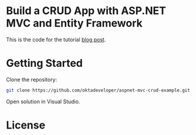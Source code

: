 # Build a CRUD App with ASP.NET MVC and Entity Framework

This is the code for the tutorial [blog post](https://developer.okta.com/blog/2019/03/11/build-a-crud-app-with-aspnet-mvc-and-entity-framework).

# Getting Started

Clone the repository:

```sh
git clone https://github.com/oktadeveloper/aspnet-mvc-crud-example.git
```

Open solution in Visual Studio.

# License
